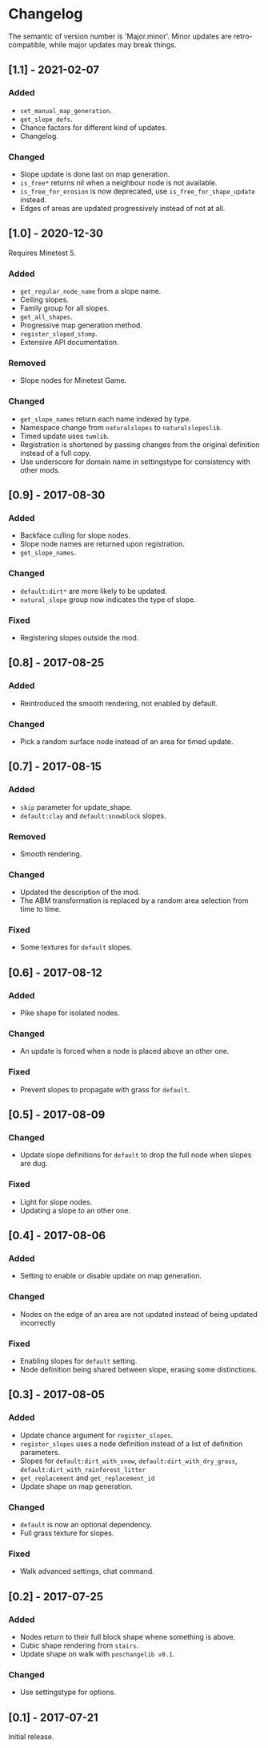 Changelog
=========

The semantic of version number is 'Major.minor'. Minor updates are retro-compatible, while major updates may break things.


[1.1] - 2021-02-07
------------------

### Added
- `set_manual_map_generation`.
- `get_slope_defs`.
- Chance factors for different kind of updates.
- Changelog.

### Changed
- Slope update is done last on map generation.
- `is_free*` returns nil when a neighbour node is not available.
- `is_free_for_erosion` is now deprecated, use `is_free_for_shape_update` instead.
- Edges of areas are updated progressively instead of not at all.


[1.0] - 2020-12-30
------------------

Requires Minetest 5.

### Added
- `get_regular_node_name` from a slope name.
- Ceiling slopes.
- Family group for all slopes.
- `get_all_shapes`.
- Progressive map generation method.
- `register_sloped_stomp`.
- Extensive API documentation.

### Removed
- Slope nodes for Minetest Game.

### Changed
- `get_slope_names` return each name indexed by type.
- Namespace change from `naturalslopes` to `naturalslopeslib`.
- Timed update uses `twmlib`.
- Registration is shortened by passing changes from the original definition instead of a full copy.
- Use underscore for domain name in settingstype for consistency with other mods.


[0.9] - 2017-08-30
------------------

### Added
- Backface culling for slope nodes.
- Slope node names are returned upon registration.
- `get_slope_names`.

### Changed
- `default:dirt*` are more likely to be updated.
- `natural_slope` group now indicates the type of slope.

### Fixed
- Registering slopes outside the mod.


[0.8] - 2017-08-25
------------------

### Added
- Reintroduced the smooth rendering, not enabled by default.

### Changed
- Pick a random surface node instead of an area for timed update.


[0.7] - 2017-08-15
------------------

### Added
- `skip` parameter for update_shape.
- `default:clay` and `default:snowblock` slopes.

### Removed
- Smooth rendering.

### Changed
- Updated the description of the mod.
- The ABM transformation is replaced by a random area selection from time to time.

### Fixed
- Some textures for `default` slopes.


[0.6] - 2017-08-12
------------------

### Added
- Pike shape for isolated nodes.

### Changed
- An update is forced when a node is placed above an other one.

### Fixed
- Prevent slopes to propagate with grass for `default`.


[0.5] - 2017-08-09
------------------

### Changed
- Update slope definitions for `default` to drop the full node when slopes are dug.

### Fixed
- Light for slope nodes.
- Updating a slope to an other one.


[0.4] - 2017-08-06
------------------

### Added
- Setting to enable or disable update on map generation.

### Changed
- Nodes on the edge of an area are not updated instead of being updated incorrectly

### Fixed
- Enabling slopes for `default` setting.
- Node definition being shared between slope, erasing some distinctions.


[0.3] - 2017-08-05
------------------

### Added
- Update chance argument for `register_slopes`.
- `register_slopes` uses a node definition instead of a list of definition parameters.
- Slopes for `default:dirt_with_snow`, `default:dirt_with_dry_grass`, `default:dirt_with_rainforest_litter`
- `get_replacement` and `get_replacement_id`
- Update shape on map generation.

### Changed
- `default` is now an optional dependency.
- Full grass texture for slopes.

### Fixed
- Walk advanced settings, chat command.


[0.2] - 2017-07-25
------------------

### Added
- Nodes return to their full block shape whene something is above.
- Cubic shape rendering from `stairs`.
- Update shape on walk with `poschangelib v0.1`.

### Changed
- Use settingstype for options.


[0.1] - 2017-07-21
------------------

Initial release.
